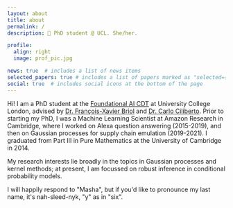 ```yaml
---
layout: about
title: about
permalink: /
description: 📍 PhD student @ UCL. She/her.

profile:
  align: right
  image: prof_pic.jpg

news: true  # includes a list of news items
selected_papers: true # includes a list of papers marked as "selected={true}"
social: true  # includes social icons at the bottom of the page
---
```


Hi! I am a PhD student at the [Foundational AI CDT](http://www.ucl.ac.uk/ai-centre/) at University College London, advised by [Dr. François-Xavier Briol](http://fxbriol.github.io/) and [Dr. Carlo Ciliberto](http://cciliber.github.io/). Prior to starting my PhD, I was a Machine Learning Scientist at Amazon Research in Cambridge, where I worked on Alexa question answering (2015-2019), and then on Gaussian processes for supply chain emulation (2019-2021). I graduated from Part III in Pure Mathematics at the University of Cambridge in 2014.

My research interests lie broadly in the topics in Gaussian processes and kernel methods; at present, I am focussed on robust inference in conditional probability models.

I will happily respond to "Masha", but if you'd like to pronounce my last name, it's nah-sleed-nyk, "y" as in "six".
